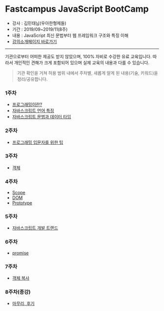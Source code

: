 # Fastcampus JavaScript BootCamp
- 강사 : 김민태님(우아한형제들)
- 기간 : 2019/09~2019/11(8주)
- 내용 : JavaScript 최신 문법부터 웹 프레임워크 구조와 특징 이해
- [강의소개페이지 바로가기](https://fastcampus.co.kr/dev_camp_jstb)
---
기관으로부터 어떠한 제공도 받지 않았으며, 100% 자비로 수강한 유료 교육입니다. 따라서 개인적인 견해가 크게 포함되어 있으며 실제 교육의 내용과 다를 수 있습니다. 

> 기관 확인을 거쳐 허용 범위 내에서 주차별, 새롭게 알게 된 내용(기술, 키워드)을 정리/공유합니다. 

### 1주차
- [프로그래밍이란?](https://github.com/sw-song/JavaScript_Bootcamp/blob/main/1_week/About_Programming.md)
- [자바스크립트 언어 특징](https://github.com/sw-song/JavaScript_Bootcamp/blob/main/1_week/About_JavaScript.md)
- [자바스크립트 문법과 데이터 타입](https://github.com/sw-song/JavaScript_Bootcamp/blob/main/1_week/Expression_vs_Statement.md)

### 2주차
- [프로그래밍 입문자를 위한 팁](https://github.com/sw-song/JavaScript_Bootcamp/blob/main/2_week/Tips_for_beginner.md)


### 3주차
- [객체](https://github.com/sw-song/JavaScript_Bootcamp/blob/main/3_week/Object.md)


### 4주차
- [Scope](https://github.com/sw-song/JavaScript_Bootcamp/blob/main/4_week/Scope_and_Closer.md)
- [DOM](https://github.com/sw-song/JavaScript_Bootcamp/blob/main/4_week/DOM.md)
- [Prototype](https://github.com/sw-song/JavaScript_Bootcamp/blob/main/4_week/prototype.md)

### 5주차
- [자바스크립트 개발 트랜드](https://github.com/sw-song/JavaScript_Bootcamp/blob/main/5_week/trends.md)

### 6주차
- [promise](https://github.com/sw-song/JavaScript_Bootcamp/blob/main/6_week/Promise.md)

### 7주차
- [객체 복사](https://github.com/sw-song/JavaScript_Bootcamp/blob/main/7_week/assign.md)

### 8주차(종강)
- [마무리, 후기](https://github.com/sw-song/JavaScript_Bootcamp/blob/main/8_week/Review.md)

